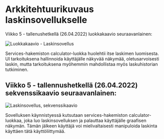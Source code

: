 # Arkkitehtuurikuvaus laskinsovellukselle

Viikko 5 - tallenushetkellä (26.04.2022) luokkakaavio seuraavanlainen:

![Luokkakaavio - Laskinsovellus](https://user-images.githubusercontent.com/62020899/165351637-bdb9dcc4-a877-4d14-bf27-800e776787fd.JPG)

Services-hakemiston calculator-luokka huolehtii itse laskimen luomisesta. UI tarkoituksena hallinnoida käyttäjälle näkyvää näkymää, oletusarvoisesti laskin, mutta tarkoituksena myöhemmin mahdollistaa myös laskuhistorian tutkiminen.

## Viikko 5 - tallennushetkellä (26.04.2022) sekvenssikaavio seuraavanlainen:

![Laskinsovellus, sekvenssikaavio](https://user-images.githubusercontent.com/62020899/165349528-cbd2bb32-1ee9-4a19-81db-2fba4feafdbc.JPG)

Sovelluksen käynnistyessä kutsutaan services-hakemiston calculator-luokkaa, joka luo laskinsovelluksen ja palauttaa käyttäjälle graafisen näkymän. Tämän jälkeen käyttäjä voi mielivaltaisesti manipuloida laskinta käyttäen tätä käyttöliittymää.

